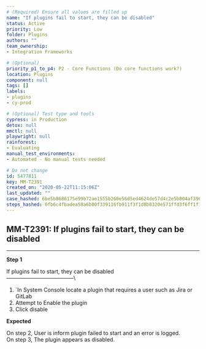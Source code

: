 ```yaml
---
# (Required) Ensure all values are filled up
name: "If plugins fail to start, they can be disabled"
status: Active
priority: Low
folder: Plugins
authors: ""
team_ownership: 
- Integration Frameworks

# (Optional)
priority_p1_to_p4: P2 - Core Functions (Do core functions work?)
location: Plugins
component: null
tags: []
labels: 
- plugins
- cy-prod

# (Optional) Test type and tools
cypress: in Production
detox: null
mmctl: null
playwright: null
rainforest: 
- Evaluating
manual_test_environments: 
- Automated - No manual tests needed

# Do not change
id: 5477811
key: MM-T2391
created_on: "2020-05-22T11:15:06Z"
last_updated: ""
case_hashed: 6be5b8686175e99b72ae1555b260e56d5ed4624de57d4c2e5b804af396daecb07dd3a20ebe737ceb2e5b531ff080b472
steps_hashed: 0fb6c4fbadea58a6b80f339116fb911f3f1d8b0320e571ffd3f6ff1f152b5ca7e317240efe71695b575721aa85cebb81
---
```


<!-- (Auto-generated) Based on frontmatter's "key" and "name" -->

## MM-T2391: If plugins fail to start, they can be disabled

---

**Step 1**

If plugins fail to start, they can be disabled\
–––––––––––––––––––––––––\\

1. \`In System Console locate a plugin that requires a user such as Jira or GitLab
2. Attempt to Enable the plugin
3. Click disable

**Expected**

On step 2, User is inform plugin failed to start and an error is logged.\
On step 3, The plugin appears as disabled.
